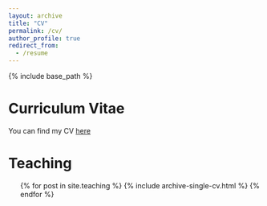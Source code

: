 ```yaml
---
layout: archive
title: "CV"
permalink: /cv/
author_profile: true
redirect_from:
  - /resume
---
```


{% include base_path %}

Curriculum Vitae
======
You can find my CV <a href="https://sjpoblete.github.io/_files/CV_SPoblete.pdf">here</a>
  
Teaching
======
  <ul>{% for post in site.teaching %}
    {% include archive-single-cv.html %}
  {% endfor %}</ul>
  

